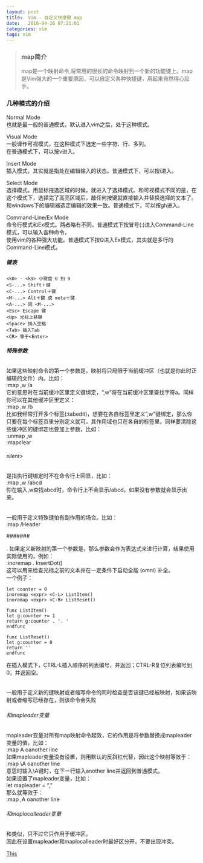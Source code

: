 ```yaml
---
layout: post
title:  Vim - 自定义快捷键 map
date:   2016-04-26 07:21:01
categories: vim
tags: vim
---
```


>### map简介    
>map是一个映射命令,将常用的很长的命令映射到一个新的功能键上。map是Vim强大的一个重要原因，可以自定义各种快捷键，用起来自然得心应手。  
  
  
### 几种模式的介绍  
  
Normal Mode   
也就是最一般的普通模式，默认进入vim之后，处于这种模式。  
  
Visual Mode   
一般译作可视模式，在这种模式下选定一些字符、行、多列。   
在普通模式下，可以按v进入。  
  
Insert Mode   
插入模式，其实就是指处在编辑输入的状态。普通模式下，可以按i进入。  
  
Select Mode   
选择模式。用鼠标拖选区域的时候，就进入了选择模式。和可视模式不同的是，在这个模式下，选择完了高亮区域后，敲任何按键就直接输入并替换选择的文本了。和windows下的编辑器选定编辑的效果一致。普通模式下，可以按gh进入。  
  
Command-Line/Ex Mode   
命令行模式和Ex模式。两者略有不同，普通模式下按冒号(:)进入Command-Line模式，可以输入各种命令，   
使用vim的各种强大功能。普通模式下按Q进入Ex模式，其实就是多行的Command-Line模式。  
  
##### 键表  
  
    <k0> - <k9> 小键盘 0 到 9   
    <S-...> Shift＋键   
    <C-...> Control＋键   
    <M-...> Alt＋键 或 meta＋键   
    <A-...> 同 <M-...>   
    <Esc> Escape 键   
    <Up> 光标上移键   
    <Space> 插入空格   
    <Tab> 插入Tab   
    <CR> 等于<Enter>  
  
  
##### 特殊参数  
  
  
###### <buffer>  
  
  
<buffer>如果这些映射命令的第一个参数是<buffer>，映射将只局限于当前缓冲区（也就是你此时正编辑的文件）内。比如：   
:map <buffer> ,w /a<CR>   
它的意思时在当前缓冲区里定义键绑定，“,w”将在当前缓冲区里查找字符a。同样你可以在其他缓冲区里定义：   
:map <buffer> ,w /b<CR>   
比如我经常打开多个标签(:tabedit)，想要在各自标签里定义”,w”键绑定，那么你只要在每个标签页里分别定义就可，其作用域也只在各自的标签里。同样要清除这些缓冲区的键绑定也要加上<buffer>参数，比如：   
:unmap <buffer> ,w   
:mapclear <buffer>  
  
###### silent>  
  
<silent>是指执行键绑定时不在命令行上回显，比如：   
:map <silent> ,w /abcd<CR>   
你在输入,w查找abcd时，命令行上不会显示/abcd，如果没有<silent>参数就会显示出来。  
  
###### <special>  
  
<special>一般用于定义特殊键怕有副作用的场合。比如：   
:map <special> <F12> /Header<CR>  
  
####### <expr>  
  
<expr>. 如果定义新映射的第一个参数是<expr>，那么参数会作为表达式来进行计算，结果使用实际使用的，例如：   
:inoremap <expr> . InsertDot()   
这可以用来检查光标之前的文本并在一定条件下启动全能 (omni) 补全。   
一个例子：  
  
    let counter = 0   
    inoremap <expr> <C-L> ListItem()   
    inoremap <expr> <C-R> ListReset()   
      
    func ListItem()   
    let g:counter += 1   
    return g:counter . '. '   
    endfunc   
      
    func ListReset()   
    let g:counter = 0   
    return ''   
    endfunc   
  
在插入模式下，CTRL-L插入顺序的列表编号，并返回；CTRL-R复位列表编号到0，并返回空。  
  
  
  
###### <unique>  
  
<unique>一般用于定义新的键映射或者缩写命令的同时检查是否该键已经被映射，如果该映射或者缩写已经存在，则该命令会失败  
  
###### <Leader>和mapleader变量  
  
mapleader变量对所有map映射命令起效，它的作用是将参数<leader>替换成mapleader变量的值，比如：   
:map <Leader>A oanother line<Esc>   
如果mapleader变量没有设置，则用默认的反斜杠代替，因此这个映射等效于：   
:map \A oanother line<Esc>   
意思时输入\A键时，在下一行输入another line并返回到普通模式。   
如果设置了mapleader变量，比如：   
let mapleader = ","   
那么就等效于：   
:map ,A oanother line<Esc>  

###### <LocalLeader>和maplocalleader变量  

<LocalLeader>和<Leader>类似，只不过它只作用于缓冲区。   
因此在设置mapleader和maplocalleader时最好区分开，不要出现冲突。  

[This](!http://blog.csdn.net/jasonding1354/article/details/45372007)
